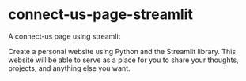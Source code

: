 # connect-us-page-streamlit
A connect-us page using streamlit


Create a personal website using Python and the Streamlit library. This website will be able to serve as a place for you to share your thoughts, projects, and anything else you want.

